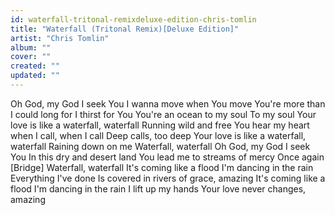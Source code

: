 ```yaml
---
id: waterfall-tritonal-remixdeluxe-edition-chris-tomlin
title: "Waterfall (Tritonal Remix)[Deluxe Edition]"
artist: "Chris Tomlin"
album: ""
cover: ""
created: ""
updated: ""
---
```


Oh God, my God I seek You
I wanna move when You move
You're more than I could long for
I thirst for You
You're an ocean to my soul
To my soul
Your love is like a waterfall, waterfall
Running wild and free
You hear my heart when I call, when I call
Deep calls, too deep
Your love is like a waterfall, waterfall
Raining down on me
Waterfall, waterfall
Oh God, my God I seek You
In this dry and desert land
You lead me to streams of mercy
Once again
[Bridge]
Waterfall, waterfall
It's coming like a flood
I'm dancing in the rain
Everything I've done
Is covered in rivers of grace, amazing
It's coming like a flood
I'm dancing in the rain
I lift up my hands
Your love never changes, amazing